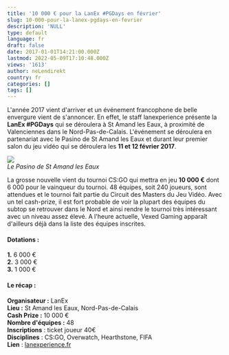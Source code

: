 ```yaml
---
title: '10 000 € pour la LanEx #PGDays en février'
slug: 10-000-pour-la-lanex-pgdays-en-fevrier
description: 'NULL'
type: default
language: fr
draft: false
date: 2017-01-01T14:21:00.000Z
lastmod: 2022-05-09T17:10:48.000Z
views: '1613'
author: neLendirekt
country: fr
categories: []
tags: []
---
```

L'année 2017 vient d'arriver et un événement francophone de belle envergure vient de s'annoncer. En effet, le staff lanexperience présente la **LanEx #PGDays** qui se déroulera à St Amand les Eaux, à proximité de Valenciennes dans le Nord-Pas-de-Calais. L'événement se déroulera en partenariat avec le Pasino de St Amand les Eaux et durant leur premier salon du jeu vidéo qui se déroulera les **11 et 12 février 2017**.

![](/storage/images/5869100b4ca16_pasino2jpg.jpg)  
_Le Pasino de St Amand les Eaux_

La grosse nouvelle vient du tournoi CS:GO qui mettra en jeu **10 000 €** dont 6 000 pour le vainqueur du tournoi. 48 équipes, soit 240 joueurs, sont attendues et le tournoi fait partie du Circuit des Masters du Jeu Vidéo. Avec un tel cash-prize, il est fort probable de voir la plupart des équipes du subtop se retrouver dans le Nord et ainsi rendre le tournoi très intéressant avec un niveau assez élevé. A l'heure actuelle, Vexed Gaming apparaît d'ailleurs déjà dans la liste des équipes inscrites.

#### Dotations :

**1.** 6 000 €  
**2\.** 3 000 €  
**3.** 1 000 €

#### **Le récap :**

**Organisateur :** LanEx  
**Lieu :** St Amand les Eaux, Nord-Pas-de-Calais  
**Cash Prize :** 10 000 €  
**Nombre d'équipes :** 48  
**Inscriptions** : ticket joueur 40€  
**Disciplines** : CS:GO, Overwatch, Hearthstone, FIFA  
**Lien** : [lanexperience.fr](http://lanexperience.fr/event/2)
